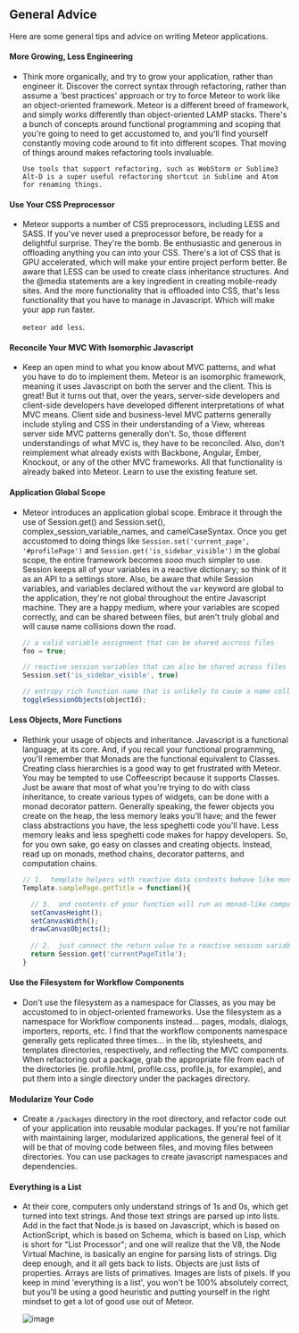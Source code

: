 ## General Advice

Here are some general tips and advice on writing Meteor applications.

#### More Growing, Less Engineering
- Think more organically, and try to grow your application, rather than engineer it.  Discover the correct syntax through refactoring, rather than assume a 'best practices' approach or try to force Meteor to work like an object-oriented framework.  Meteor is a different breed of framework, and simply works differently than object-oriented LAMP stacks.  There's a bunch of concepts around functional programming and scoping that you're going to need to get accustomed to, and you'll find yourself constantly moving code around to fit into different scopes.  That moving of things around makes refactoring tools invaluable.  

    ````
    Use tools that support refactoring, such as WebStorm or Sublime3
    Alt-D is a super useful refactoring shortcut in Sublime and Atom for renaming things.  
    ```` 

#### Use Your CSS Preprocessor  
-  Meteor supports a number of CSS preprocessors, including LESS and SASS.  If you've never used a preprocessor before, be ready for a delightful surprise.  They're the bomb.  Be enthusiastic and generous in offloading anything you can into your CSS.  There's a lot of CSS that is GPU accelerated, which will make your entire project perform better.  Be aware that LESS can be used to create class inheritance structures.  And the @media statements are a key ingredient in creating mobile-ready sites.  And the more functionality that is offloaded into CSS, that's less functionality that you have to manage in Javascript.  Which will make your app run faster.

    ``meteor add less``.  


#### Reconcile Your MVC With Isomorphic Javascript 
- Keep an open mind to what you know about MVC patterns, and what you have to do to implement them.  Meteor is an isomorphic framework, meaning it uses Javascript on both the server and the client.  This is great!  But it turns out that, over the years, server-side developers and client-side developers have developed different interpretations of what MVC means.  Client side and business-level MVC patterns generally include styling and CSS in their understanding of a View, whereas server side MVC patterns generally don't.  So, those different understandings of what MVC is, they have to be reconciled.  Also, don't reimplement what already exists with Backbone, Angular, Ember, Knockout, or any of the other MVC frameworks.  All that functionality is already baked into Meteor.  Learn to use the existing feature set.
 
#### Application Global Scope  
- Meteor introduces an application global scope.  Embrace it through the use of Session.get() and Session.set(), complex_session_variable_names, and camelCaseSyntax.  Once you get accustomed to doing things like ``Session.set('current_page', '#profilePage')`` and ``Session.get('is_sidebar_visible')`` in the global scope, the entire framework becomes *sooo* much simpler to use.  Session keeps all of your variables in a reactive dictionary; so think of it as an API to a settings store.  Also, be aware that while Session variables, and variables declared without the ``var`` keyword are global to the application, they're not global throughout the entire Javascript machine.  They are a happy medium, where your variables are scoped correctly, and can be shared between files, but aren't truly global and will cause name collisions down the road.  

    ````js
    // a valid variable assignment that can be shared accross files
    foo = true; 
    
    // reactive session variables that can also be shared across files
    Session.set('is_sidebar_visible', true)

    // entropy rich function name that is unlikely to cause a name collission
    toggleSessionObjects(objectId);
    ````

#### Less Objects, More Functions 
- Rethink your usage of objects and inheritance.  Javascript is a functional language, at its core.  And, if you recall your functional programming, you'll remember that Monads are the functional equivalent to Classes.  Creating class hierarchies is a good way to get frustrated with Meteor.  You may be tempted to use Coffeescript because it supports Classes.  Just be aware that most of what you're trying to do with class inheritance, to create various types of widgets, can be done with a monad decorator pattern.  Generally speaking, the fewer objects you create on the heap, the less memory leaks you'll have; and the fewer class abstractions you have, the less speghetti code you'll have.  Less memory leaks and less speghetti code makes for happy developers.  So, for you own sake, go easy on classes and creating objects.  Instead, read up on monads, method chains, decorator patterns, and computation chains.  

    ````js
    // 1.  template helpers with reactive data contexts behave like monads
    Template.samplePage.getTitle = function(){
    
      // 3.  and contents of your function will run as monad-like computational side-effects
      setCanvasHeight();
      setCanvasWidth();
      drawCanvasObjects();
      
      // 2.  just connect the return value to a reactive session variable
      return Session.get('currentPageTitle');
    }
    ````

#### Use the Filesystem for Workflow Components  
- Don't use the filesystem as a namespace for Classes, as you may be accustomed to in object-oriented frameworks.  Use the filesystem as a namespace for Workflow components instead...  pages, modals, dialogs, importers, reports, etc.  I find that the workflow components namespace generally gets replicated three times... in the lib, stylesheets, and templates directories, respectively, and reflecting the MVC components.  When refactoring out a package, grab the appropriate file from each of the directories (ie. profile.html, profile.css, profile.js, for example), and put them into a single directory under the packages directory.  

#### Modularize Your Code  
- Create a ``/packages`` directory in the root directory, and refactor code out of your application into reusable modular packages.  If you're not familiar with maintaining larger, modularized applications, the general feel of it will be that of moving code between files, and moving files between directories.  You can use packages to create javascript namespaces and dependencies.

#### Everything is a List    
- At their core, computers only understand strings of 1s and 0s, which get turned into text strings.  And those text strings are parsed up into lists.  Add in the fact that Node.js is based on Javascript, which is based on ActionScript, which is based on Schema, which is based on Lisp, which is short for "List Processor"; and one will realize that the V8, the Node Virtual Machine, is basically an engine for parsing lists of strings.  Dig deep enough, and it all gets back to lists.  Objects are just lists of properties.  Arrays are lists of primatives.  Images are lists of pixels.  If you keep in mind 'everything is a list', you won't be 100% absolutely correct, but you'll be using a good heuristic and putting yourself in the right mindset to get a lot of good use out of Meteor.  

    ![image](http://imgs.xkcd.com/comics/lisp.jpg "Test")  

